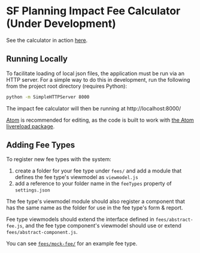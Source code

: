 # SF Planning Impact Fee Calculator (Under Development)

See the calculator in action [here](https://sfcpc.github.io/ifc/).

## Running Locally

To facilitate loading of local json files, the application must be run via an HTTP server.  For a simple way to do this in development, run the following from the project root directory (requires Python):

```sh
python -m SimpleHTTPServer 8000
```

The impact fee calculator will then be running at http://localhost:8000/

[Atom](https://atom.io/) is recommended for editing, as the code is built to work with [the Atom livereload package](https://atom.io/packages/livereload).

## Adding Fee Types

To register new fee types with the system:

1. create a folder for your fee type under `fees/` and add a module that defines the fee type's viewmodel as `viewmodel.js`
1. add a reference to your folder name in the `feeTypes` property of `settings.json`

The fee type's viewmodel module should also register a component that has the same name as the folder for use in the fee type's form & report.

Fee type viewmodels should extend the interface defined in `fees/abstract-fee.js`, and the fee type component's viewmodel should use or extend `fees/abstract-component.js`.

You can see [`fees/mock-fee/`](https://github.com/sfcpc/ifc/tree/master/fees/mock-fee) for an example fee type.
